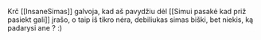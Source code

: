Krč [[InsaneSimas]] galvoja, kad aš pavydžiu dėl [[Simui pasakė kad priž pasiekt gali]] įrašo, o taip iš tikro nėra, debiliukas simas biški, bet niekis, ką padarysi ane ? :)